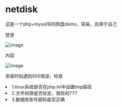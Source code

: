 # netdisk


这是一个php+mysql写的网盘demo，简易，且用于自己

登录

![image](https://user-images.githubusercontent.com/78641812/114266476-2c26a980-9a29-11eb-8039-c5dbfac31bb9.png)

内容

![image](https://user-images.githubusercontent.com/78641812/114268796-9f361d00-9a35-11eb-8b3d-e0a8dcbb849a.png)

安装时如遇到500错误，检查
<li>1.linux系统是否在php.ini中设置tmp路径</li>
<li>2.文件权限是否给足，我给的777</li>
<li>3.数据库账号密码是否正确</li>

